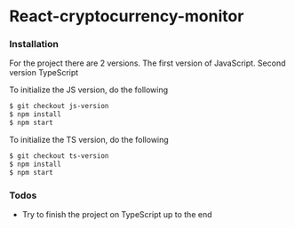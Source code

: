 # React-cryptocurrency-monitor

### Installation

 For the project there are 2 versions. The first version of JavaScript. Second version TypeScript


 To initialize the JS version, do the following

```sh
$ git checkout js-version
$ npm install
$ npm start
```

 To initialize the TS version, do the following

```sh
$ git checkout ts-version
$ npm install
$ npm start
```

### Todos

 - Try to finish the project on TypeScript up to the end
